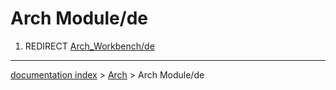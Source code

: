 # Arch Module/de
1.  REDIRECT [Arch\_Workbench/de](Arch_Workbench/de.md)

---
[documentation index](../README.md) > [Arch](Arch_Workbench.md) > Arch Module/de
